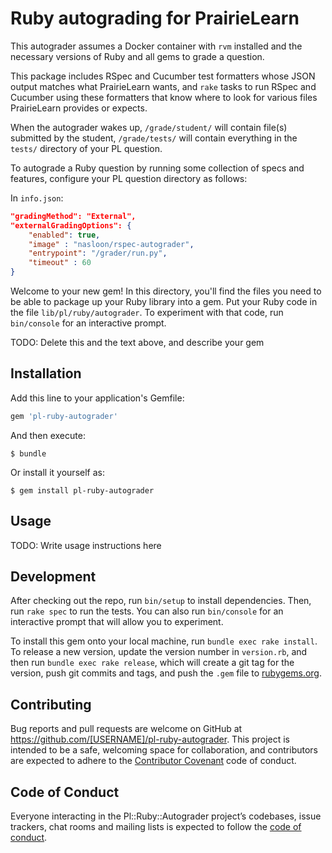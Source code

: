 # Ruby autograding for PrairieLearn

This autograder assumes a Docker container with `rvm` installed and
the necessary versions of Ruby and all gems to grade a question.

This package includes RSpec and Cucumber test formatters whose JSON
output matches what PrairieLearn wants, and `rake` tasks to run RSpec
and Cucumber using these formatters that know where to look for
various files PrairieLearn provides or expects.

When the autograder wakes up, `/grade/student/` will contain file(s)
submitted by the student, `/grade/tests/` will contain everything in
the `tests/` directory of your PL question.

To autograde a Ruby question by running some collection of specs and
features, configure your PL question directory as follows:

In `info.json`:

```json
"gradingMethod": "External",
"externalGradingOptions": {
    "enabled": true,
    "image" : "nasloon/rspec-autograder",
    "entrypoint": "/grader/run.py",
    "timeout" : 60
}
```


Welcome to your new gem! In this directory, you'll find the files you need to be able to package up your Ruby library into a gem. Put your Ruby code in the file `lib/pl/ruby/autograder`. To experiment with that code, run `bin/console` for an interactive prompt.

TODO: Delete this and the text above, and describe your gem

## Installation

Add this line to your application's Gemfile:

```ruby
gem 'pl-ruby-autograder'
```

And then execute:

    $ bundle

Or install it yourself as:

    $ gem install pl-ruby-autograder

## Usage

TODO: Write usage instructions here

## Development

After checking out the repo, run `bin/setup` to install dependencies. Then, run `rake spec` to run the tests. You can also run `bin/console` for an interactive prompt that will allow you to experiment.

To install this gem onto your local machine, run `bundle exec rake install`. To release a new version, update the version number in `version.rb`, and then run `bundle exec rake release`, which will create a git tag for the version, push git commits and tags, and push the `.gem` file to [rubygems.org](https://rubygems.org).

## Contributing

Bug reports and pull requests are welcome on GitHub at https://github.com/[USERNAME]/pl-ruby-autograder. This project is intended to be a safe, welcoming space for collaboration, and contributors are expected to adhere to the [Contributor Covenant](http://contributor-covenant.org) code of conduct.

## Code of Conduct

Everyone interacting in the Pl::Ruby::Autograder project’s codebases, issue trackers, chat rooms and mailing lists is expected to follow the [code of conduct](https://github.com/[USERNAME]/pl-ruby-autograder/blob/master/CODE_OF_CONDUCT.md).
